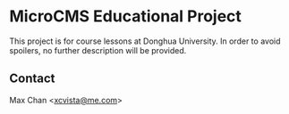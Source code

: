 # MicroCMS Educational Project

This project is for course lessons at Donghua University. In order to avoid spoilers, no further description will be provided.

## Contact

Max Chan &lt;<xcvista@me.com>&gt;

